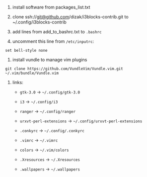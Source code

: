 1. install software from packages_list.txt

1. clone ssh://git@github.com/dizak/i3blocks-contrib.git to ~/.config/i3blocks-contrib

1. add lines from add_to_bashrc.txt to ```.bashrc```

1. uncomment this line from ```/etc/inputrc```:

```set bell-style none```

1. install vundle to manage vim plugins

```git clone https://github.com/VundleVim/Vundle.vim.git ~/.vim/bundle/Vundle.vim```



1. links:

    - ```gtk-3.0``` -> ```~/.config/gtk-3.0```

    - ```i3``` -> ```~/.config/i3```

    - ```ranger``` -> ```~/.config/ranger```

    - ```urxvt-perl-extensions``` -> ```~/.config/urxvt-perl-extensions```

    - ```.conkyrc``` -> ```~/.config/.conkyrc```

    - ```.vimrc``` -> ```~/.vimrc```

    - ```colors``` -> ```~/.vim/colors```
    
    - ```.Xresources``` -> ```~/.Xresources```

    - ```.wallpapers``` -> ```~/.wallpapers```
